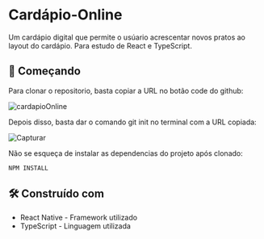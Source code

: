 # Cardápio-Online

Um cardápio digital que permite o usúario acrescentar novos pratos ao layout do cardápio. Para estudo de React e TypeScript.

## 🚀 Começando

Para clonar o repositorio, basta copiar a URL no botão code do github: 

![cardapioOnline](https://github.com/maria18-ai/cardapio-online/assets/131560480/2589e87f-2047-4336-a9b9-82fd3f76bcfc)


Depois disso, basta dar o comando git init no terminal com a URL copiada: 

![Capturar](https://github.com/maria18-ai/cardapio-online/assets/131560480/7e0775a8-1c10-4cf9-924e-27d6a752d68d)

Não se esqueça de instalar as dependencias do projeto após clonado: 

```
NPM INSTALL
```


## 🛠️ Construído com

* React Native - Framework utilizado
* TypeScript - Linguagem utilizada




